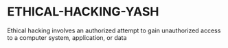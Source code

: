 # ETHICAL-HACKING-YASH
 Ethical hacking involves an authorized attempt to gain unauthorized access to a computer system, application, or data
